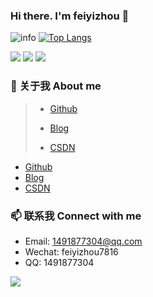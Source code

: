 <!--
### Hi there 👋
**feiyizhou/feiyizhou** is a ✨ _special_ ✨ repository because its `README.md` (this file) appears on your GitHub profile.

Here are some ideas to get you started:

- 🔭 I’m currently working on ...
- 🌱 I’m currently learning ...
- 👯 I’m looking to collaborate on ...
- 🤔 I’m looking for help with ...
- 💬 Ask me about ...
- 📫 How to reach me: ...
- 😄 Pronouns: ...
- ⚡ Fun fact: ...
-->

### Hi there. I'm feiyizhou 👋

![info](https://github-readme-stats.vercel.app/api?username=feiyizhou&hide_border=true&show_icons=true&number_format=long&border_radius=20&rank_icon=percentile&ring_color=75C3FD&hide=issues&include_all_commits=true&count_private=true&hide_title=false)
[![Top Langs](https://github-readme-stats.vercel.app/api/top-langs/?username=feiyizhou&hide_border=true&layout=compact&text_color=151515&bg_color=fefefe&hide_title=false&card_width=210&&hide=html,css)](https://github.com/feiyizhou)

<p>
<img src="http://github-profile-summary-cards.vercel.app/api/cards/profile-details?username=feiyizhou&theme=transparent" />
<img src="https://github-readme-streak-stats.herokuapp.com/?user=feiyizhou&hide_border=true&card_width=338&theme=transparent" />
<img src="http://github-profile-summary-cards.vercel.app/api/cards/stats?username=feiyizhou&theme=transparent" />
</p>

### 💬 关于我 About me

> - [Github](https://github.com/feiyizhou)
> 
> - [Blog](https://feiyizhou.github.io)
> 
> - [CSDN](https://blog.csdn.net/gulang0309?type=blog)

- [Github](https://github.com/feiyizhou)
- [Blog](https://feiyizhou.github.io)
- [CSDN](https://blog.csdn.net/gulang0309?type=blog)

### 📫 联系我 Connect with me

- Email:   1491877304@qq.com
- Wechat:  feiyizhou7816
- QQ:      1491877304

<img src="https://visitor-badge.laobi.icu/badge?page_id=feiyizhou" id="counter"/>

